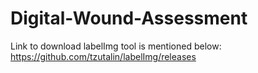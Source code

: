 # Digital-Wound-Assessment
Link to download labelImg tool is mentioned below:
https://github.com/tzutalin/labelImg/releases
